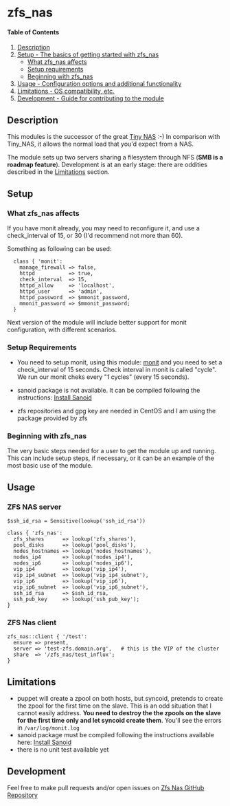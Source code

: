 # zfs_nas

#### Table of Contents

1. [Description](#description)
2. [Setup - The basics of getting started with zfs_nas](#setup)
    * [What zfs_nas affects](#what-zfs_nas-affects)
    * [Setup requirements](#setup-requirements)
    * [Beginning with zfs_nas](#beginning-with-zfs_nas)
3. [Usage - Configuration options and additional functionality](#usage)
4. [Limitations - OS compatibility, etc.](#limitations)
5. [Development - Guide for contributing to the module](#development)

## Description

This modules is the successor of the great [Tiny NAS](https://forge.puppet.com/maxadamo/tiny_nas) :-)
In comparison with Tiny_NAS, it allows the normal load that you'd expect from a NAS.

The module sets up two servers sharing a filesystem through NFS (**SMB is a roadmap feature**).
Development is at an early stage: there are oddities described in the [Limitations](#limitations) section.

## Setup

### What zfs_nas affects

If you have monit already, you may need to reconfigure it, and use a check_interval of 15, or 30 (I'd recommend not more than 60).

Something as following can be used:

```puppet
  class { 'monit':
    manage_firewall => false,
    httpd           => true,
    check_interval  => 15,
    httpd_allow     => 'localhost',
    httpd_user      => 'admin',
    httpd_password  => $mmonit_password,
    mmonit_password => $mmonit_password;
  }
```

Next version of the module will include better support for monit configuration, with different scenarios.

### Setup Requirements

* You need to setup monit, using this module: [monit](https://forge.puppet.com/soli/monit) and you need to set a check_interval of 15 seconds. Check interval in monit is called "cycle". We run our monit cheks every "1 cycles" (every 15 seconds).

* sanoid package is not available. It can be compiled following the instructions: [Install Sanoid](https://github.com/jimsalterjrs/sanoid/blob/master/INSTALL.md)

* zfs repositories and gpg key are needed in CentOS and I am using the package provided by zfs

### Beginning with zfs_nas

The very basic steps needed for a user to get the module up and running. This can include setup steps, if necessary, or it can be an example of the most basic use of the module.

## Usage

### ZFS NAS server

```puppet
$ssh_id_rsa = Sensitive(lookup('ssh_id_rsa'))

class { 'zfs_nas':
  zfs_shares      => lookup('zfs_shares'),
  pool_disks      => lookup('pool_disks'),
  nodes_hostnames => lookup('nodes_hostnames'),
  nodes_ip4       => lookup('nodes_ip4'),
  nodes_ip6       => lookup('nodes_ip6'),
  vip_ip4         => lookup('vip_ip4'),
  vip_ip4_subnet  => lookup('vip_ip4_subnet'),
  vip_ip6         => lookup('vip_ip6'),
  vip_ip6_subnet  => lookup('vip_ip6_subnet'),
  ssh_id_rsa      => $ssh_id_rsa,
  ssh_pub_key     => lookup('ssh_pub_key');
}
```

### ZFS Nas client

```puppet
zfs_nas::client { '/test':
  ensure => present,
  server => 'test-zfs.domain.org',   # this is the VIP of the cluster
  share  => '/zfs_nas/test_influx';
}
```

## Limitations

* puppet will create a zpool on both hosts, but syncoid, pretends to create the zpool for the first time on the slave. This is an odd situation that I cannot easily address. **You need to destroy the the zpools on the slave for the first time only and let syncoid create them**. You'll see the errors in `/var/log/monit.log`
* sanoid package must be compiled following the instructions available here: [Install Sanoid](https://github.com/jimsalterjrs/sanoid/blob/master/INSTALL.md)
* there is no unit test available yet

## Development

Feel free to make pull requests and/or open issues on [Zfs Nas GitHub Repository](https://github.com/maxadamo/zfs_nas)
